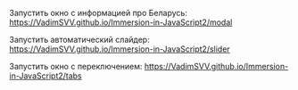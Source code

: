 Запустить окно с информацией про Беларусь:
https://VadimSVV.github.io/Immersion-in-JavaScript2/modal

Запустить автоматический слайдер:
https://VadimSVV.github.io/Immersion-in-JavaScript2/slider

Запустить окно с переключением:
https://VadimSVV.github.io/Immersion-in-JavaScript2/tabs
